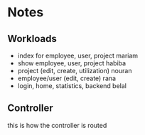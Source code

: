 # Notes

## Workloads

- index for employee, user, project        mariam
- show employee, user, project             habiba
- project (edit, create, utilization)      nouran
- employee/user (edit, create)             rana
- login, home, statistics, backend         belal

## Controller

this is how the controller is routed


